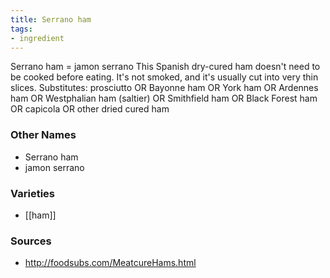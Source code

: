 ```yaml
---
title: Serrano ham
tags:
- ingredient
---
```

Serrano ham = jamon serrano This Spanish dry-cured ham doesn't need to be cooked before eating. It's not smoked, and it's usually cut into very thin slices. Substitutes: prosciutto OR Bayonne ham OR York ham OR Ardennes ham OR Westphalian ham (saltier) OR Smithfield ham OR Black Forest ham OR capicola OR other dried cured ham

### Other Names

* Serrano ham
* jamon serrano

### Varieties

* [[ham]]

### Sources
* http://foodsubs.com/MeatcureHams.html
